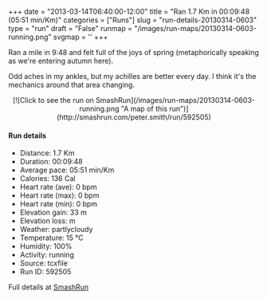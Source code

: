 +++
date = "2013-03-14T06:40:00-12:00"
title = "Ran 1.7 Km in 00:09:48 (05:51 min/Km)"
categories = ["Runs"]
slug = "run-details-20130314-0603"
type = "run"
draft = "False"
runmap = "/images/run-maps/20130314-0603-running.png"
svgmap = '<polyline points="0 96, 1 95, 3 92, 4 90, 6 88, 7 87, 8 88, 10 87, 12 88, 13 88, 19 90, 21 91, 24 85, 26 82, 26 81, 26 80, 27 79, 28 78, 29 76, 29 75, 30 74, 30 73, 31 70, 31 69, 32 68, 32 66, 34 64, 37 62, 38 62, 39 61, 40 60, 41 59, 42 58, 45 56, 48 53, 49 52, 50 51, 50 50, 52 49, 53 48, 54 47, 58 44, 60 43, 62 41, 63 40, 67 36, 70 34, 71 33, 71 32, 72 30, 73 29, 74 28, 75 27, 76 26, 77 25, 78 24, 80 22, 81 21, 84 19, 84 18, 87 16, 89 14, 89 13, 90 12, 91 11, 92 10, 95 8, 96 7, 97 6, 100 4, 100 4">'
+++

Ran a mile in 9:48 and felt full of the joys of spring (metaphorically speaking as we're entering autumn here). 

Odd aches in my ankles, but my achilles are better every day. I think it's the mechanics around that area changing.  



<!--more-->

<center>
[![Click to see the run on SmashRun](/images/run-maps/20130314-0603-running.png "A map of this run")](http://smashrun.com/peter.smith/run/592505)
</center>

#### Run details

* Distance: 1.7 Km
* Duration: 00:09:48
* Average pace: 05:51 min/Km
* Calories: 136 Cal
* Heart rate (ave): 0 bpm
* Heart rate (max): 0 bpm
* Heart rate (min): 0 bpm
* Elevation gain: 33 m
* Elevation loss:  m
* Weather: partlycloudy
* Temperature: 15 &deg;C
* Humidity: 100%
* Activity: running
* Source: tcxfile
* Run ID: 592505

Full details at [SmashRun](http://smashrun.com/peter.smith/run/592505)